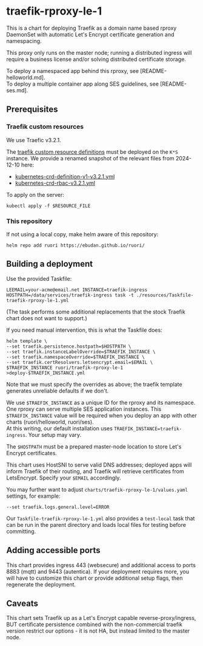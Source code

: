 # traefik-rproxy-le-1

This is a chart for deploying Traefik as a domain name based rproxy DaemonSet with automatic Let's Encrypt certificate generation and namespacing.  

This proxy only runs on the master node; running a distributed ingress will require a business license and/or solving distributed certificate storage. 

To deploy a namespaced app behind this rproxy, see [README-helloworld.md].  
To deploy a multiple container app along SES guidelines, see [README-ses.md]. 

## Prerequisites

### Traefik custom resources

We use Traefic v3.2.1. 

The [traefik custom resource definitions](https://github.com/traefik/traefik/tree/v3.2.1/docs/content/reference/dynamic-configuration) must be deployed on the `K*S` instance. We provide a renamed snapshot of the relevant files from 2024-12-10 here: 

* [kubernetes-crd-definition-v1-v3.2.1.yml](kubernetes-crd-definition-v1-v3.2.1.yml)
* [kubernetes-crd-rbac-v3.2.1.yml](kubernetes-crd-rbac-v3.2.1.yml)

To apply on the server:

    kubectl apply -f $RESOURCE_FILE

### This repository

If not using a local copy, make helm aware of this repository:

    helm repo add ruori https://ebudan.github.io/ruori/


## Building a deployment

Use the provided Taskfile:

    LEEMAIL=your-acme@email.net INSTANCE=traefik-ingress HOSTPATH=/data/services/traefik-ingress task -t ./resources/Taskfile-traefik-rproxy-le-1.yml 

(The task performs some additional replacements that the stock Traefik chart does not want to support.)

If you need manual intervention, this is what the Taskfile does:

    helm template \
    --set traefik.persistence.hostpath=$HOSTPATH \
    --set traefik.instanceLabelOverride=$TRAEFIK_INSTANCE \
    --set traefik.namespaceOverride=$TRAEFIK_INSTANCE \
    --set traefik.certResolvers.letsencrypt.email=$EMAIL \
    $TRAEFIK_INSTANCE ruori/traefik-rproxy-le-1 >deploy-$TRAEFIK_INSTANCE.yml

Note that we must specify the overrides as above; the traefik template generates unreliable defaults if we don't.  

We use `$TRAEFIK_INSTANCE` as a unique ID for the rproxy and its namespace. One rproxy can serve multiple SES application instances.  This `$TRAEFIK_INSTANCE` value will be required when you deploy an app with other charts (ruori/helloworld, ruori/ses).  
At this writing, our default installation uses `TRAEFIK_INSTANCE=traefik-ingress`. Your setup may vary.  

The `$HOSTPATH` must be a prepared master-node location to store Let's Encrypt certificates. 

This chart uses HostSNI to serve valid DNS addresses; deployed apps will inform Traefik of their routing, and Traefik will retrieve certificates from LetsEncrypt. Specify your `$EMAIL` accordingly. 

You may further want to adjust `charts/traefik-rproxy-le-1/values.yaml` settings, for example:

    --set traefik.logs.general.level=ERROR

Our `Taskfile-traefik-rproxy-le-1.yml` also provides a `test-local` task that can be run in the parent directory and loads local files for testing before committing.


## Adding accessible ports

This chart provides ingress 443 (websecure) and additional access to ports 8883 (mqtt) and 9443 (autentica). If your deployment requires more, you will have to customize this chart or provide additional setup flags, then regenerate the deployment. 


## Caveats

This chart sets Traefik up as a Let's Encrypt capable reverse-proxy/ingress, BUT certificate persistence combined 
with the non-commercial traefik version restrict our options - it is not HA, but instead limited to the master node.

